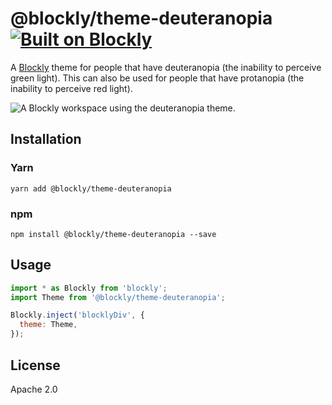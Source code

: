 # @blockly/theme-deuteranopia [![Built on Blockly](https://tinyurl.com/built-on-blockly)](https://github.com/google/blockly)

A [Blockly](https://www.npmjs.com/package/blockly) theme for people that have
deuteranopia (the inability to perceive green light). This can also be used for
people that have protanopia (the inability to perceive red light).

![A Blockly workspace using the deuteranopia theme.](https://github.com/google/blockly-samples/raw/master/plugins/theme-deuteranopia/readme-media/DeuteranopiaTheme.png)

## Installation

### Yarn
```
yarn add @blockly/theme-deuteranopia
```

### npm
```
npm install @blockly/theme-deuteranopia --save
```

## Usage

```js
import * as Blockly from 'blockly';
import Theme from '@blockly/theme-deuteranopia';

Blockly.inject('blocklyDiv', {
  theme: Theme,
});

```

## License
Apache 2.0
